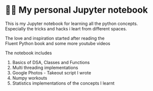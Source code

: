 # 👩‍💻 My personal Jupyter notebook

This is my Jupyter notebook for learning all the python concepts.<br>
Especially the tricks and hacks i leart from different spaces.

The love and inspiration started after reading the <br>
Fluent Python book and some more youtube videos

The notebook includes 
1. Basics of DSA, Classes and Functions
2. Multi threading implementations
3. Google Photos - Takeout script I wrote
4. Numpy workouts
5. Statistics implementations of the concepts I learnt
